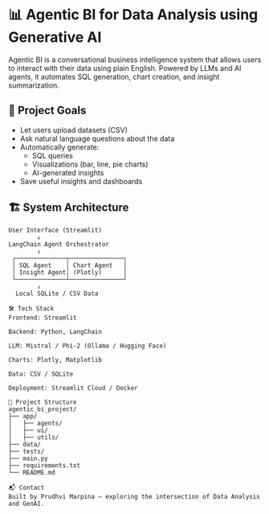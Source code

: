# 📊 Agentic BI for Data Analysis using Generative AI

Agentic BI is a conversational business intelligence system that allows users to interact with their data using plain English. Powered by LLMs and AI agents, it automates SQL generation, chart creation, and insight summarization.

## 🚀 Project Goals
- Let users upload datasets (CSV)
- Ask natural language questions about the data
- Automatically generate:
  - SQL queries
  - Visualizations (bar, line, pie charts)
  - AI-generated insights
- Save useful insights and dashboards

## 🏗️ System Architecture
```plaintext
User Interface (Streamlit)
        ↓
LangChain Agent Orchestrator
        ↓
 ┌──────────────┬───────────────┐
 │ SQL Agent    │ Chart Agent   │
 │ Insight Agent│ (Plotly)      │
 └──────────────┴───────────────┘
        ↓
  Local SQLite / CSV Data

🛠️ Tech Stack
Frontend: Streamlit

Backend: Python, LangChain

LLM: Mistral / Phi-2 (Ollama / Hugging Face)

Charts: Plotly, Matplotlib

Data: CSV / SQLite

Deployment: Streamlit Cloud / Docker

📁 Project Structure
agentic_bi_project/
├── app/
│   ├── agents/
│   ├── ui/
│   ├── utils/
├── data/
├── tests/
├── main.py
├── requirements.txt
└── README.md

📬 Contact
Built by Prudhvi Marpina — exploring the intersection of Data Analysis and GenAI.